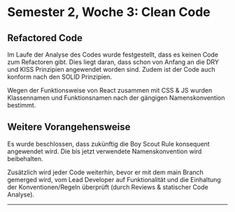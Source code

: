 # Semester 2, Woche 3: Clean Code

## Refactored Code

Im Laufe der Analyse des Codes wurde festgestellt, dass es keinen Code zum Refactoren gibt. Dies liegt daran, dass schon von Anfang an die DRY und KISS Prinzipien angewendet worden sind. Zudem ist der Code auch konform nach den SOLID Prinzipien.

Wegen der Funktionsweise von React zusammen mit CSS & JS wurden Klassennamen und Funktionsnamen nach der gängigen Namenskonvention bestimmt.

## Weitere Vorangehensweise

Es wurde beschlossen, dass zukünftig die Boy Scout Rule konsequent angewendet wird. Die bis jetzt verwendete Namenskonvention wird beibehalten.

Zusätzlich wird jeder Code weiterhin, bevor er mit dem main Branch gemerged wird, vom Lead Developer auf Funktionalität und die Einhaltung der Konventionen/Regeln überprüft (durch Reviews & statischer Code Analyse).

---

<script src="https://utteranc.es/client.js" repo="Puggingtons/habittrackingblog" issue-term="pathname" theme="github-light" crossorigin="anonymous" async> </script>
